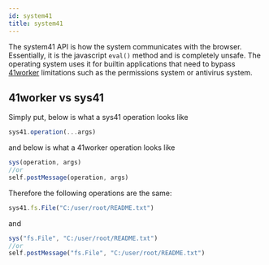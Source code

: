 ```yaml
---
id: system41
title: system41
---
```

The system41 API is how the system communicates with the browser. Essentially, it is the javascript `eval()` method and is completely unsafe. The operating system uses it for builtin applications that need to bypass [41worker](api/41worker) limitations such as the permissions system or antivirus system.

## 41worker vs sys41
Simply put, below is what a sys41 operation looks like
```js
sys41.operation(...args)
```
and below is what a 41worker operation looks like
```js
sys(operation, args)
//or
self.postMessage(operation, args)
```
Therefore the following operations are the same:
```js
sys41.fs.File("C:/user/root/README.txt")
```
and
```js
sys("fs.File", "C:/user/root/README.txt")
//or
self.postMessage("fs.File", "C:/user/root/README.txt")
```